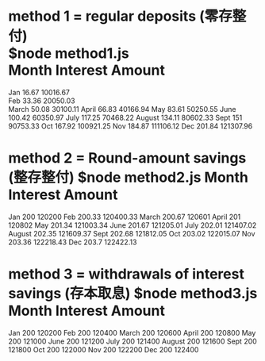 method 1 = regular deposits (零存整付)  
$node method1.js  
Month 	Interest 	Amount  
=======================================================   
Jan	16.67	10016.67  
Feb	33.36	20050.03   
March	50.08	30100.11
April	66.83	40166.94
May	83.61	50250.55
June	100.42	60350.97
July	117.25	70468.22
August	134.11	80602.33
Sept	151	90753.33
Oct	167.92	100921.25
Nov	184.87	111106.12
Dec	201.84	121307.96
 

method 2 = Round-amount savings (整存整付)
$node method2.js
Month 	Interest 	Amount
=======================================================
Jan	200	120200
Feb	200.33	120400.33
March	200.67	120601
April	201	120802
May	201.34	121003.34
June	201.67	121205.01
July	202.01	121407.02
August	202.35	121609.37
Sept	202.68	121812.05
Oct	203.02	122015.07
Nov	203.36	122218.43
Dec	203.7	122422.13

method 3 = withdrawals of interest savings (存本取息)
$node method3.js
Month 	Interest 	Amount
=======================================================
Jan	200	120200
Feb	200	120400
March	200	120600
April	200	120800
May	200	121000
June	200	121200
July	200	121400
August	200	121600
Sept	200	121800
Oct	200	122000
Nov	200	122200
Dec	200	122400
